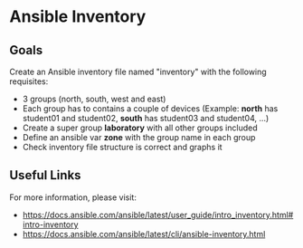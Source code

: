# Ansible Inventory

## Goals

Create an Ansible inventory file named "inventory" with the following requisites:

* 3 groups (north, south, west and east)
* Each group has to contains a couple of devices (Example: **north** has student01 and student02, **south** has student03 and student04, ...)
* Create a super group **laboratory** with all other groups included
* Define an ansible var **zone** with the group name in each group
* Check inventory file structure is correct and graphs it 

## Useful Links

For more information, please visit:

* https://docs.ansible.com/ansible/latest/user_guide/intro_inventory.html#intro-inventory
* https://docs.ansible.com/ansible/latest/cli/ansible-inventory.html
